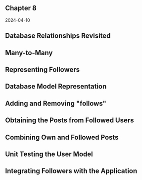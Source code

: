 ## Chapter 8
2024-04-10

## Database Relationships Revisited

## Many-to-Many

## Representing Followers

## Database Model Representation

## Adding and Removing "follows"

## Obtaining the Posts from Followed Users

## Combining Own and Followed Posts

## Unit Testing the User Model

## Integrating Followers with the Application